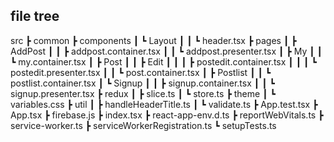 ## file tree

src
┣ common
┣ components
┃ ┗ Layout
┃ ┃ ┗ header.tsx
┣ pages
┃ ┣ AddPost
┃ ┃ ┣ addpost.container.tsx
┃ ┃ ┗ addpost.presenter.tsx
┃ ┣ My
┃ ┃ ┗ my.container.tsx
┃ ┣ Post
┃ ┃ ┣ Edit
┃ ┃ ┃ ┣ postedit.container.tsx
┃ ┃ ┃ ┗ postedit.presenter.tsx
┃ ┃ ┗ post.container.tsx
┃ ┣ Postlist
┃ ┃ ┗ postlist.container.tsx
┃ ┗ Signup
┃ ┃ ┣ signup.container.tsx
┃ ┃ ┗ signup.presenter.tsx
┣ redux
┃ ┣ slice.ts
┃ ┗ store.ts
┣ theme
┃ ┗ variables.css
┣ util
┃ ┣ handleHeaderTitle.ts
┃ ┗ validate.ts
┣ App.test.tsx
┣ App.tsx
┣ firebase.js
┣ index.tsx
┣ react-app-env.d.ts
┣ reportWebVitals.ts
┣ service-worker.ts
┣ serviceWorkerRegistration.ts
┗ setupTests.ts
